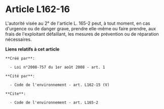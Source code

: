 # Article L162-16

L'autorité visée au 2° de l'article L. 165-2 peut, à tout moment, en cas d'urgence ou de danger grave, prendre elle-même ou
faire prendre, aux frais de l'exploitant défaillant, les mesures de prévention ou de réparation nécessaires.

**Liens relatifs à cet article**

	**Créé par**:

	  - Loi n°2008-757 du 1er août 2008 - art. 1

	**Cité par**:

	  - Code de l'environnement - art. L162-15 (V)

	**Cite**:

	  - Code de l'environnement - art. L165-2
